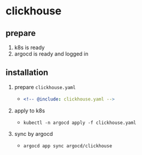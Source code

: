 # clickhouse

## prepare

1. k8s is ready
2. argocd is ready and logged in

## installation

1. prepare `clickhouse.yaml`
    * ```yaml
      <!-- @include: clickhouse.yaml -->
      ```
2. apply to k8s
    * ```shell
      kubectl -n argocd apply -f clickhouse.yaml
      ```
3. sync by argocd
    * ```shell
      argocd app sync argocd/clickhouse
      ```